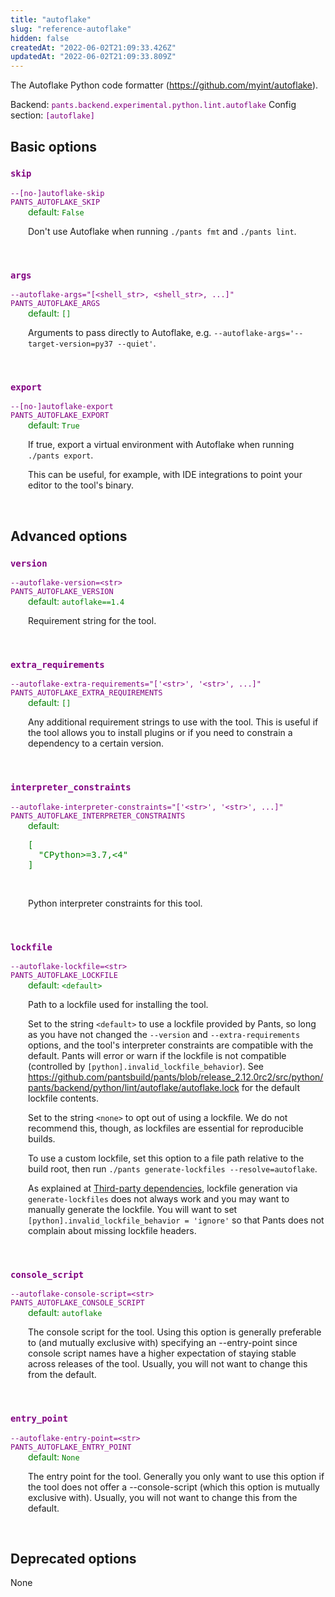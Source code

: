 ```yaml
---
title: "autoflake"
slug: "reference-autoflake"
hidden: false
createdAt: "2022-06-02T21:09:33.426Z"
updatedAt: "2022-06-02T21:09:33.809Z"
---
```

The Autoflake Python code formatter (https://github.com/myint/autoflake).

Backend: <span style="color: purple"><code>pants.backend.experimental.python.lint.autoflake</code></span>
Config section: <span style="color: purple"><code>[autoflake]</code></span>

## Basic options

<div style="color: purple">
  <h3><code>skip</code></h3>
  <code>--[no-]autoflake-skip</code><br>
  <code>PANTS_AUTOFLAKE_SKIP</code><br>
</div>
<div style="padding-left: 2em;">
<span style="color: green">default: <code>False</code></span>

<br>

Don't use Autoflake when running `./pants fmt` and `./pants lint`.
</div>
<br>

<div style="color: purple">
  <h3><code>args</code></h3>
  <code>--autoflake-args=&quot;[&lt;shell_str&gt;, &lt;shell_str&gt;, ...]&quot;</code><br>
  <code>PANTS_AUTOFLAKE_ARGS</code><br>
</div>
<div style="padding-left: 2em;">
<span style="color: green">default: <code>[]</code></span>

<br>

Arguments to pass directly to Autoflake, e.g. `--autoflake-args='--target-version=py37 --quiet'`.
</div>
<br>

<div style="color: purple">
  <h3><code>export</code></h3>
  <code>--[no-]autoflake-export</code><br>
  <code>PANTS_AUTOFLAKE_EXPORT</code><br>
</div>
<div style="padding-left: 2em;">
<span style="color: green">default: <code>True</code></span>

<br>

If true, export a virtual environment with Autoflake when running `./pants export`.

This can be useful, for example, with IDE integrations to point your editor to the tool's binary.
</div>
<br>


## Advanced options

<div style="color: purple">
  <h3><code>version</code></h3>
  <code>--autoflake-version=&lt;str&gt;</code><br>
  <code>PANTS_AUTOFLAKE_VERSION</code><br>
</div>
<div style="padding-left: 2em;">
<span style="color: green">default: <code>autoflake==1.4</code></span>

<br>

Requirement string for the tool.
</div>
<br>

<div style="color: purple">
  <h3><code>extra_requirements</code></h3>
  <code>--autoflake-extra-requirements=&quot;['&lt;str&gt;', '&lt;str&gt;', ...]&quot;</code><br>
  <code>PANTS_AUTOFLAKE_EXTRA_REQUIREMENTS</code><br>
</div>
<div style="padding-left: 2em;">
<span style="color: green">default: <code>[]</code></span>

<br>

Any additional requirement strings to use with the tool. This is useful if the tool allows you to install plugins or if you need to constrain a dependency to a certain version.
</div>
<br>

<div style="color: purple">
  <h3><code>interpreter_constraints</code></h3>
  <code>--autoflake-interpreter-constraints=&quot;['&lt;str&gt;', '&lt;str&gt;', ...]&quot;</code><br>
  <code>PANTS_AUTOFLAKE_INTERPRETER_CONSTRAINTS</code><br>
</div>
<div style="padding-left: 2em;">
<span style="color: green">default: <pre>[
  "CPython&gt;=3.7,&lt;4"
]</pre></span>

<br>

Python interpreter constraints for this tool.
</div>
<br>

<div style="color: purple">
  <h3><code>lockfile</code></h3>
  <code>--autoflake-lockfile=&lt;str&gt;</code><br>
  <code>PANTS_AUTOFLAKE_LOCKFILE</code><br>
</div>
<div style="padding-left: 2em;">
<span style="color: green">default: <code>&lt;default&gt;</code></span>

<br>

Path to a lockfile used for installing the tool.

Set to the string `<default>` to use a lockfile provided by Pants, so long as you have not changed the `--version` and `--extra-requirements` options, and the tool's interpreter constraints are compatible with the default. Pants will error or warn if the lockfile is not compatible (controlled by `[python].invalid_lockfile_behavior`). See https://github.com/pantsbuild/pants/blob/release_2.12.0rc2/src/python/pants/backend/python/lint/autoflake/autoflake.lock for the default lockfile contents.

Set to the string `<none>` to opt out of using a lockfile. We do not recommend this, though, as lockfiles are essential for reproducible builds.

To use a custom lockfile, set this option to a file path relative to the build root, then run `./pants generate-lockfiles --resolve=autoflake`.

As explained at [Third-party dependencies](doc:python-third-party-dependencies), lockfile generation via `generate-lockfiles` does not always work and you may want to manually generate the lockfile. You will want to set `[python].invalid_lockfile_behavior = 'ignore'` so that Pants does not complain about missing lockfile headers.
</div>
<br>

<div style="color: purple">
  <h3><code>console_script</code></h3>
  <code>--autoflake-console-script=&lt;str&gt;</code><br>
  <code>PANTS_AUTOFLAKE_CONSOLE_SCRIPT</code><br>
</div>
<div style="padding-left: 2em;">
<span style="color: green">default: <code>autoflake</code></span>

<br>

The console script for the tool. Using this option is generally preferable to (and mutually exclusive with) specifying an --entry-point since console script names have a higher expectation of staying stable across releases of the tool. Usually, you will not want to change this from the default.
</div>
<br>

<div style="color: purple">
  <h3><code>entry_point</code></h3>
  <code>--autoflake-entry-point=&lt;str&gt;</code><br>
  <code>PANTS_AUTOFLAKE_ENTRY_POINT</code><br>
</div>
<div style="padding-left: 2em;">
<span style="color: green">default: <code>None</code></span>

<br>

The entry point for the tool. Generally you only want to use this option if the tool does not offer a --console-script (which this option is mutually exclusive with). Usually, you will not want to change this from the default.
</div>
<br>


## Deprecated options

None